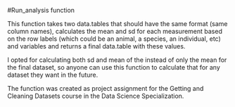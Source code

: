 #Run_analysis function

This function takes two data.tables that should have the same format (same column names), calculates the mean and sd for each measurement based on the row labels (which could be an animal, a species, an individual, etc) and variables and returns a final data.table with these values. 

I opted for calculating both sd and mean of the instead of only the mean for the final dataset, so anyone can use this function to calculate that for any dataset they want in the future. 

The function was created as project assignment for the Getting and Cleaning Datasets course in the Data Science Specialization. 
